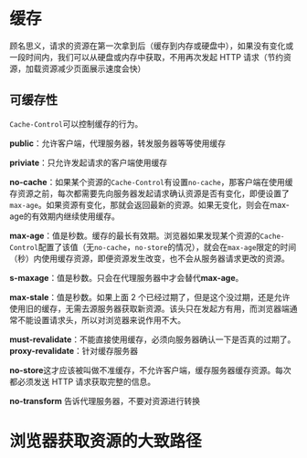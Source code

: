 # 缓存

顾名思义，请求的资源在第一次拿到后（缓存到内存或硬盘中），如果没有变化或一段时间内，我们可以从硬盘或内存中获取，不用再次发起 HTTP 请求（节约资源，加载资源减少页面展示速度会快）

## 可缓存性

`Cache-Control`可以控制缓存的行为。

**public**：允许客户端，代理服务器，转发服务器等等使用缓存

**priviate**：只允许发起请求的客户端使用缓存

**no-cache**：如果某个资源的`Cache-Control`有设置`no-cache`，那客户端在使用缓存资源之前，每次都需要先向服务器发起请求确认资源是否有变化，即便设置了`max-age`。如果资源有变化，那就会返回最新的资源。如果无变化，则会在max-age的有效期内继续使用缓存。

**max-age**：值是秒数。缓存的最长有效期。浏览器如果发现某个资源的`Cache-Control`配置了该值（无`no-cache`，`no-store`的情况），就会在`max-age`限定的时间（秒）内使用缓存资源，即便资源发生改变，也不会从服务器请求更改的资源。

**s-maxage**：值是秒数。只会在代理服务器中才会替代**max-age**。

**max-stale**：值是秒数。如果上面 2 个已经过期了，但是这个没过期，还是允许使用旧的缓存，无需去源服务器获取新资源。该头只在发起方有用，而浏览器端通常不能设置请求头，所以对浏览器来说作用不大。

**must-revalidate**：不能直接使用缓存，必须向服务器确认一下是否真的过期了。
**proxy-revalidate**：针对缓存服务器

**no-store**这才应该被叫做不准缓存，不允许客户端，缓存服务器缓存资源。每次都必须发送 HTTP 请求获取完整的信息。

**no-transform** 告诉代理服务器，不要对资源进行转换

# 浏览器获取资源的大致路径
```flow

```
